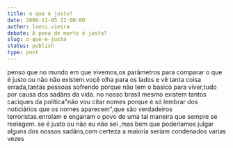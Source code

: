 ```yaml
---
title: o que é justo?
date: 2006-11-05 22:00:00
author: loeni.vieira
debate: A pena de morte é justa?
slug: o-que-e-justo
status: publish 
type: post
---
```


penso que no mundo em que vivemos,os parâmetros para comparar o que é justo ou não não existem.voçê olha para os lados e vê tanta coisa errada,tantas pessoas sofrendo porque não tem o basico para viver,tudo por causa dos sadãns da vida.
no nosso brasil mesmo existem tantos caciques da política"não vou citar nomes porque é só lembrar dos noticiários que os nomes aparecem",que são verdadeiros terroristas.enrolam e enganam o povo de uma tal maneira que sempre se reelegem.
se é justo ou não eu não sei ,mas bem que poderíamos julgar alguns dos nossos sadãns,com certeza a maioria seriam condenados varias vezes
